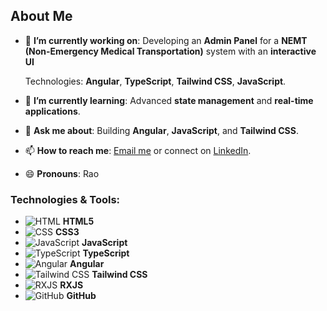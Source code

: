 ## About Me

- 🔭 **I’m currently working on**: Developing an **Admin Panel** for a **NEMT (Non-Emergency Medical Transportation)** system with an **interactive UI**

  Technologies: **Angular**, **TypeScript**, **Tailwind CSS**, **JavaScript**.

- 🌱 **I’m currently learning**: Advanced **state management** and **real-time applications**.

- 💬 **Ask me about**: Building **Angular**, **JavaScript**, and **Tailwind CSS**.

- 📫 **How to reach me**: [Email me](mailto:rao.officials@gmail.com) or connect on [LinkedIn](https://www.linkedin.com/in/haseebghaffar-frontend-developer).

- 😄 **Pronouns**: Rao

### **Technologies & Tools**:

- ![HTML](https://img.shields.io/badge/HTML5-E34F26?style=for-the-badge&logo=html5&logoColor=white) **HTML5**
- ![CSS](https://img.shields.io/badge/CSS3-1572B6?style=for-the-badge&logo=css3&logoColor=white) **CSS3**
- ![JavaScript](https://img.shields.io/badge/JavaScript-F7DF1E?style=for-the-badge&logo=javascript&logoColor=black) **JavaScript**
- ![TypeScript](https://img.shields.io/badge/TypeScript-3178C6?style=for-the-badge&logo=typescript&logoColor=white) **TypeScript**
- ![Angular](https://img.shields.io/badge/Angular-DD0031?style=for-the-badge&logo=angular&logoColor=white) **Angular**
- ![Tailwind CSS](https://img.shields.io/badge/TailwindCSS-06B6D4?style=for-the-badge&logo=tailwindcss&logoColor=white) **Tailwind CSS**
- ![RXJS](https://img.shields.io/badge/RXJS-28B5B5?style=for-the-badge&logo=rxjs&logoColor=white) **RXJS**
- ![GitHub](https://img.shields.io/badge/GitHub-181717?style=for-the-badge&logo=github&logoColor=white) **GitHub**
